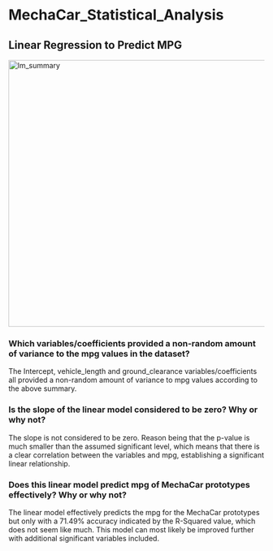 # MechaCar_Statistical_Analysis



## Linear Regression to Predict MPG

<img width="525" alt="lm_summary" src="https://user-images.githubusercontent.com/68725398/105537932-af552080-5cc0-11eb-9c98-44469d7102b8.png">

### Which variables/coefficients provided a non-random amount of variance to the mpg values in the dataset?

The Intercept, vehicle_length and ground_clearance variables/coefficients all provided a non-random amount of variance to mpg values according to the above summary.

### Is the slope of the linear model considered to be zero? Why or why not?

The slope is not considered to be zero. Reason being that the p-value is much smaller than the assumed significant level, which means that there is a clear correlation between the variables and mpg, establishing a significant linear relationship.

### Does this linear model predict mpg of MechaCar prototypes effectively? Why or why not?

The linear model effectively predicts the mpg for the MechaCar prototypes but only with a 71.49% accuracy indicated by the R-Squared value, which does not seem like much. This model can most likely be improved further with additional significant variables included.



